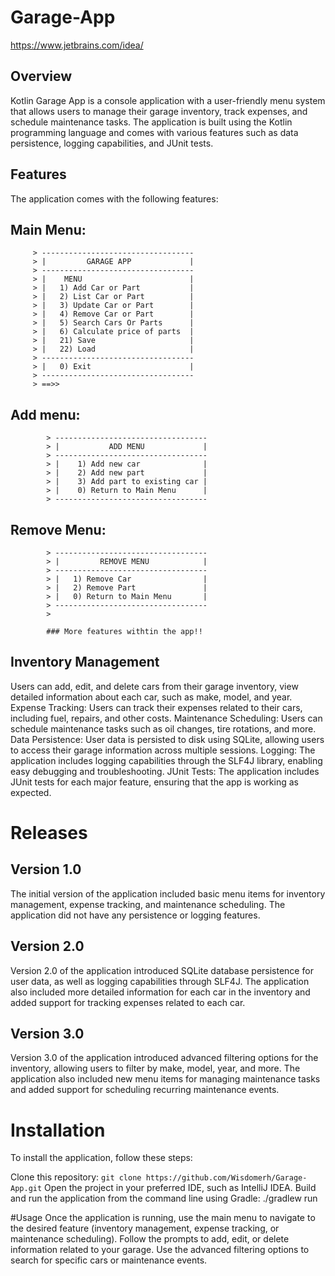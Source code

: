 # Garage-App
https://www.jetbrains.com/idea/
## Overview
Kotlin Garage App is a console application with a user-friendly menu system that allows users to manage their garage inventory, track expenses, and schedule maintenance tasks. The application is built using the Kotlin programming language and comes with various features such as data persistence, logging capabilities, and JUnit tests.

## Features
The application comes with the following features:

## Main Menu:
         > ----------------------------------
         > |         GARAGE APP             |
         > ----------------------------------
         > |    MENU                        |
         > |   1) Add Car or Part           |
         > |   2) List Car or Part          |
         > |   3) Update Car or Part        |
         > |   4) Remove Car or Part        |
         > |   5) Search Cars Or Parts      |
         > |   6) Calculate price of parts  |
         > |   21) Save                     |
         > |   22) Load                     |
         > ----------------------------------
         > |   0) Exit                      |
         > ----------------------------------
         > ==>>
         
## Add menu:
            > ----------------------------------
            > |           ADD MENU             |
            > ----------------------------------
            > |    1) Add new car              |
            > |    2) Add new part             |
            > |    3) Add part to existing car |
            > |    0) Return to Main Menu      |
            > ----------------------------------
            
## Remove Menu:
            > ----------------------------------
            > |         REMOVE MENU            |
            > ----------------------------------
            > |   1) Remove Car                |
            > |   2) Remove Part               |
            > |   0) Return to Main Menu       |
            > ----------------------------------
            > 
            
            ### More features withtin the app!!

## Inventory Management 
Users can add, edit, and delete cars from their garage inventory, view detailed information about each car, such as make, model, and year.
Expense Tracking: Users can track their expenses related to their cars, including fuel, repairs, and other costs.
Maintenance Scheduling: Users can schedule maintenance tasks such as oil changes, tire rotations, and more.
Data Persistence: User data is persisted to disk using SQLite, allowing users to access their garage information across multiple sessions.
Logging: The application includes logging capabilities through the SLF4J library, enabling easy debugging and troubleshooting.
JUnit Tests: The application includes JUnit tests for each major feature, ensuring that the app is working as expected.

# Releases
## Version 1.0
The initial version of the application included basic menu items for inventory management, expense tracking, and maintenance scheduling. The application did not have any persistence or logging features.

## Version 2.0
Version 2.0 of the application introduced SQLite database persistence for user data, as well as logging capabilities through SLF4J. The application also included more detailed information for each car in the inventory and added support for tracking expenses related to each car.

## Version 3.0
Version 3.0 of the application introduced advanced filtering options for the inventory, allowing users to filter by make, model, year, and more. The application also included new menu items for managing maintenance tasks and added support for scheduling recurring maintenance events.

# Installation
To install the application, follow these steps:

Clone this repository: `git clone https://github.com/Wisdomerh/Garage-App.git`
Open the project in your preferred IDE, such as IntelliJ IDEA.
Build and run the application from the command line using Gradle: ./gradlew run

#Usage
Once the application is running, use the main menu to navigate to the desired feature (inventory management, expense tracking, or maintenance scheduling).
Follow the prompts to add, edit, or delete information related to your garage.
Use the advanced filtering options to search for specific cars or maintenance events.
